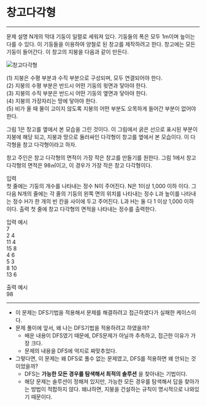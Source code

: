 # 창고다각형
--------------------
문제 설명
N개의 막대 기둥이 일렬로 세워져 있다. 기둥들의 폭은 모두 1m이며 높이는 다를 수 있다. 이 기둥들을 이용하여 양철로 된 창고를 제작하려고 한다. 창고에는 모든 기둥이 들어간다. 이 창고의 지붕을 다음과 같이 만든다.

![창고다각형](../imgs/pimg2021_1.bmp)

(1) 지붕은 수평 부분과 수직 부분으로 구성되며, 모두 연결되어야 한다.  
(2) 지붕의 수평 부분은 반드시 어떤 기둥의 윗면과 닿아야 한다.  
(3) 지붕의 수직 부분은 반드시 어떤 기둥의 옆면과 닿아야 한다.  
(4) 지붕의 가장자리는 땅에 닿아야 한다.  
(5) 비가 올 때 물이 고이지 않도록 지붕의 어떤 부분도 오목하게 들어간 부분이 없어야 한다.  

그림 1은 창고를 옆에서 본 모습을 그린 것이다. 이 그림에서 굵은 선으로 표시된 부분이 지붕에 해당 되고, 지붕과 땅으로 둘러싸인 다각형이 창고를 옆에서 본 모습이다. 이 다각형을 창고 다각형이라고 하자.



창고 주인은 창고 다각형의 면적이 가장 작은 창고를 만들기를 원한다. 그림 1에서 창고 다각형의 면적은 98㎡이고, 이 경우가 가장 작은 창고 다각형이다.


입력  
첫 줄에는 기둥의 개수를 나타내는 정수 N이 주어진다. N은 1이상 1,000 이하 이다. 그 다음 N개의 줄에는 각 줄의 기둥의 왼쪽 면의 위치를 나타내는 정수 L과 높이를 나타내는 정수 H가 한 개의 빈 칸을 사이에 두고 주어진다. L과 H는 둘 다 1 이상 1,000 이하 이다.
출력
첫 줄에 창고 다각형의 면적을 나타내는 정수를 출력한다.


입력 예시  
7  
2 4  
11 4  
15 8  
4 6  
5 3  
8 10  
13 6  

출력 예시    
98  

--------------------
- 이 문제는 DFS기법을 적용해서 문제를 해결하려고 접근하였다가 실패한 케이스이다.
- 문제 풀이에 앞서, 왜 나는 DFS기법을 적용하려고 하였을까?
  - 배운 내용이 DFS였기 때문에, DFS문제가 아닐까 추측하고, 접근한 이유가 가장 크다.
  - 문제의 내용을 DFS에 억지로 짜맞추었다.
- 그렇다면, 이 문제는 왜 DFS로 풀수 없는 문제였고, DFS를 적용하면 왜 안되는 것이었을까?
  - DFS는 **가능한 모든 경우를 탐색해서 최적의 솔루션** 을 찾아내는 기법이다.
  - 해당 문제는 솔루션이 정해져 있지만, 가능한 모든 경우를 탐색해서 답을 찾아가는 방법이 적합하지 않다. 왜냐하면, 지붕을 건설하는 규칙이 명시적으로 나와있기 때문이다.
